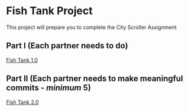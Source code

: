 # Fish Tank Project 

This project will prepare you to complete the City Scroller Assignment 

## Part I (Each partner needs to do)

[Fish Tank 1.0](https://docs.google.com/document/d/11GLo3G8Rh5L1UTIAtOGR7q4AhPPjzZocYguTKBm4aX0/edit?usp=sharing)

## Part II (Each partner needs to make meaningful commits - *minimum* 5) 

[Fish Tank 2.0](https://docs.google.com/document/d/1k6Nfq10-vFRJOu-s-j1xZb_D6EIRl0L6RH-NmXHKaco/edit?usp=sharing)

